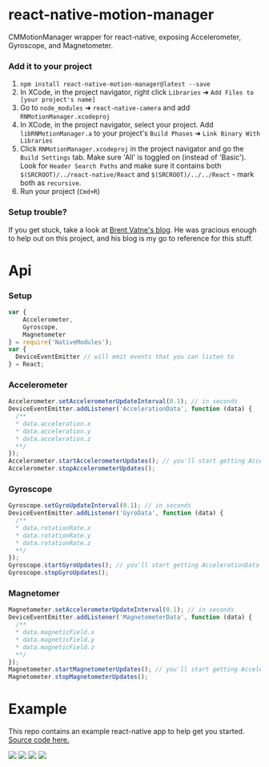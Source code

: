 # react-native-motion-manager

CMMotionManager wrapper for react-native, exposing Accelerometer, Gyroscope, and Magnetometer.

### Add it to your project

1. `npm install react-native-motion-manager@latest --save`
2. In XCode, in the project navigator, right click `Libraries` ➜ `Add Files to [your project's name]`
3. Go to `node_modules` ➜ `react-native-camera` and add `RNMotionManager.xcodeproj`
4. In XCode, in the project navigator, select your project. Add `libRNMotionManager.a` to your project's `Build Phases` ➜ `Link Binary With Libraries`
5. Click `RNMotionManager.xcodeproj` in the project navigator and go the `Build Settings` tab. Make sure 'All' is toggled on (instead of 'Basic'). Look for `Header Search Paths` and make sure it contains both `$(SRCROOT)/../react-native/React` and `$(SRCROOT)/../../React` - mark both as `recursive`.
5. Run your project (`Cmd+R`)

### Setup trouble?

If you get stuck, take a look at [Brent Vatne's blog](http://brentvatne.ca/packaging-react-native-component/). He was gracious enough to help out on this project, and his blog is my go to reference for this stuff.

# Api

### Setup
```js
var {
    Accelerometer,
    Gyroscope,
    Magnetometer
} = require('NativeModules');
var {
  DeviceEventEmitter // will emit events that you can listen to
} = React;
```


### Accelerometer
```js
Accelerometer.setAccelerometerUpdateInterval(0.1); // in seconds
DeviceEventEmitter.addListener('AccelerationData', function (data) {
  /**
  * data.acceleration.x
  * data.acceleration.y
  * data.acceleration.z
  **/
});
Accelerometer.startAccelerometerUpdates(); // you'll start getting AccelerationData events above
Accelerometer.stopAccelerometerUpdates();
```

### Gyroscope
```js
Gyroscope.setGyroUpdateInterval(0.1); // in seconds
DeviceEventEmitter.addListener('GyroData', function (data) {
  /**
  * data.rotationRate.x
  * data.rotationRate.y
  * data.rotationRate.z
  **/
});
Gyroscope.startGyroUpdates(); // you'll start getting AccelerationData events above
Gyroscope.stopGyroUpdates();
```

### Magnetomer
```js
Magnetometer.setAccelerometerUpdateInterval(0.1); // in seconds
DeviceEventEmitter.addListener('MagnetometerData', function (data) {
  /**
  * data.magneticField.x
  * data.magneticField.y
  * data.magneticField.z
  **/
});
Magnetometer.startMagnetometerUpdates(); // you'll start getting AccelerationData events above
Magnetometer.stopMagnetometerUpdates();
```

# Example

This repo contains an example react-native app to help get you started. [Source code here.](https://github.com/pwmckenna/react-native-motion-manager/tree/master/Example/MotionExample)

![](http://pwmckenna.com/react-native-motion-manager/motion.png)
![](http://pwmckenna.com/react-native-motion-manager/accelerometer.png)
![](http://pwmckenna.com/react-native-motion-manager/gyroscope.png)
![](http://pwmckenna.com/react-native-motion-manager/magnetometer.png)
